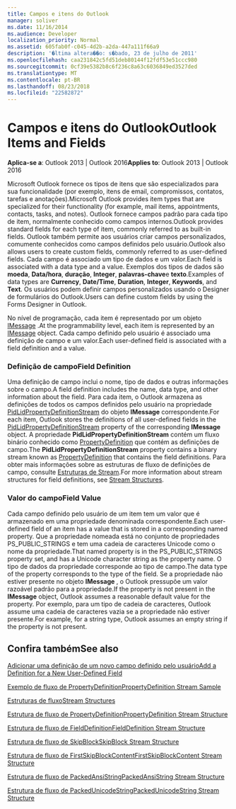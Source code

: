 ```yaml
---
title: Campos e itens do Outlook
manager: soliver
ms.date: 11/16/2014
ms.audience: Developer
localization_priority: Normal
ms.assetid: 605fab0f-c045-4d2b-a2da-447a111f66a9
description: '�ltima altera��o: s�bado, 23 de julho de 2011'
ms.openlocfilehash: caa231842c5fd51deb80144f12fdf53e51ccc980
ms.sourcegitcommit: 0cf39e5382b8c6f236c8a63c6036849ed3527ded
ms.translationtype: MT
ms.contentlocale: pt-BR
ms.lasthandoff: 08/23/2018
ms.locfileid: "22582872"
---
```

# <a name="outlook-items-and-fields"></a><span data-ttu-id="753ac-103">Campos e itens do Outlook</span><span class="sxs-lookup"><span data-stu-id="753ac-103">Outlook Items and Fields</span></span>

  
  
<span data-ttu-id="753ac-104">**Aplica-se a**: Outlook 2013 | Outlook 2016</span><span class="sxs-lookup"><span data-stu-id="753ac-104">**Applies to**: Outlook 2013 | Outlook 2016</span></span> 
  
<span data-ttu-id="753ac-105">Microsoft Outlook fornece os tipos de itens que são especializados para sua funcionalidade (por exemplo, itens de email, compromissos, contatos, tarefas e anotações).</span><span class="sxs-lookup"><span data-stu-id="753ac-105">Microsoft Outlook provides item types that are specialized for their functionality (for example, mail items, appointments, contacts, tasks, and notes).</span></span> <span data-ttu-id="753ac-106">Outlook fornece campos padrão para cada tipo de item, normalmente conhecido como campos internos.</span><span class="sxs-lookup"><span data-stu-id="753ac-106">Outlook provides standard fields for each type of item, commonly referred to as built-in fields.</span></span> <span data-ttu-id="753ac-107">Outlook também permite aos usuários criar campos personalizados, comumente conhecidos como campos definidos pelo usuário.</span><span class="sxs-lookup"><span data-stu-id="753ac-107">Outlook also allows users to create custom fields, commonly referred to as user-defined fields.</span></span> <span data-ttu-id="753ac-108">Cada campo é associado um tipo de dados e um valor.</span><span class="sxs-lookup"><span data-stu-id="753ac-108">Each field is associated with a data type and a value.</span></span> <span data-ttu-id="753ac-109">Exemplos dos tipos de dados são **moeda**, **Data/hora**, **duração**, **Integer**, **palavras-chave**e **texto**.</span><span class="sxs-lookup"><span data-stu-id="753ac-109">Examples of data types are **Currency**, **Date/Time**, **Duration**, **Integer**, **Keywords**, and **Text**.</span></span> <span data-ttu-id="753ac-110">Os usuários podem definir campos personalizados usando o Designer de formulários do Outlook.</span><span class="sxs-lookup"><span data-stu-id="753ac-110">Users can define custom fields by using the Forms Designer in Outlook.</span></span>
  
<span data-ttu-id="753ac-111">No nível de programação, cada item é representado por um objeto [IMessage](imessageimapiprop.md) .</span><span class="sxs-lookup"><span data-stu-id="753ac-111">At the programmability level, each item is represented by an [IMessage](imessageimapiprop.md) object.</span></span> <span data-ttu-id="753ac-112">Cada campo definido pelo usuário é associado uma definição de campo e um valor.</span><span class="sxs-lookup"><span data-stu-id="753ac-112">Each user-defined field is associated with a field definition and a value.</span></span> 
  
### <a name="field-definition"></a><span data-ttu-id="753ac-113">Definição de campo</span><span class="sxs-lookup"><span data-stu-id="753ac-113">Field Definition</span></span>

<span data-ttu-id="753ac-114">Uma definição de campo inclui o nome, tipo de dados e outras informações sobre o campo.</span><span class="sxs-lookup"><span data-stu-id="753ac-114">A field definition includes the name, data type, and other information about the field.</span></span> <span data-ttu-id="753ac-115">Para cada item, o Outlook armazena as definições de todos os campos definidos pelo usuário na propriedade [PidLidPropertyDefinitionStream](pidlidpropertydefinitionstream-canonical-property.md) do objeto **IMessage** correspondente.</span><span class="sxs-lookup"><span data-stu-id="753ac-115">For each item, Outlook stores the definitions of all user-defined fields in the [PidLidPropertyDefinitionStream](pidlidpropertydefinitionstream-canonical-property.md) property of the corresponding **IMessage** object.</span></span> <span data-ttu-id="753ac-116">A propriedade **PidLidPropertyDefinitionStream** contém um fluxo binário conhecido como [PropertyDefinition](propertydefinition-stream-structure.md) que contém as definições de campo.</span><span class="sxs-lookup"><span data-stu-id="753ac-116">The **PidLidPropertyDefinitionStream** property contains a binary stream known as [PropertyDefinition](propertydefinition-stream-structure.md) that contains the field definitions.</span></span> <span data-ttu-id="753ac-117">Para obter mais informações sobre as estruturas de fluxo de definições de campo, consulte [Estruturas de Stream](stream-structures.md).</span><span class="sxs-lookup"><span data-stu-id="753ac-117">For more information about stream structures for field definitions, see [Stream Structures](stream-structures.md).</span></span>
  
### <a name="field-value"></a><span data-ttu-id="753ac-118">Valor do campo</span><span class="sxs-lookup"><span data-stu-id="753ac-118">Field Value</span></span>

<span data-ttu-id="753ac-119">Cada campo definido pelo usuário de um item tem um valor que é armazenado em uma propriedade denominada correspondente.</span><span class="sxs-lookup"><span data-stu-id="753ac-119">Each user-defined field of an item has a value that is stored in a corresponding named property.</span></span> <span data-ttu-id="753ac-120">Que a propriedade nomeada está no conjunto de propriedades PS_PUBLIC_STRINGS e tem uma cadeia de caracteres Unicode como o nome da propriedade.</span><span class="sxs-lookup"><span data-stu-id="753ac-120">That named property is in the PS_PUBLIC_STRINGS property set, and has a Unicode character string as the property name.</span></span> <span data-ttu-id="753ac-121">O tipo de dados da propriedade corresponde ao tipo de campo.</span><span class="sxs-lookup"><span data-stu-id="753ac-121">The data type of the property corresponds to the type of the field.</span></span> <span data-ttu-id="753ac-122">Se a propriedade não estiver presente no objeto **IMessage** , o Outlook pressupõe um valor razoável padrão para a propriedade.</span><span class="sxs-lookup"><span data-stu-id="753ac-122">If the property is not present in the **IMessage** object, Outlook assumes a reasonable default value for the property.</span></span> <span data-ttu-id="753ac-123">Por exemplo, para um tipo de cadeia de caracteres, Outlook assume uma cadeia de caracteres vazia se a propriedade não estiver presente.</span><span class="sxs-lookup"><span data-stu-id="753ac-123">For example, for a string type, Outlook assumes an empty string if the property is not present.</span></span> 
  
## <a name="see-also"></a><span data-ttu-id="753ac-124">Confira também</span><span class="sxs-lookup"><span data-stu-id="753ac-124">See also</span></span>



[<span data-ttu-id="753ac-125">Adicionar uma definição de um novo campo definido pelo usuário</span><span class="sxs-lookup"><span data-stu-id="753ac-125">Add a Definition for a New User-Defined Field</span></span>](how-to-add-a-definition-for-a-new-user-defined-field.md)
  
[<span data-ttu-id="753ac-126">Exemplo de fluxo de PropertyDefinition</span><span class="sxs-lookup"><span data-stu-id="753ac-126">PropertyDefinition Stream Sample</span></span>](propertydefinition-stream-sample.md)
  
[<span data-ttu-id="753ac-127">Estruturas de fluxo</span><span class="sxs-lookup"><span data-stu-id="753ac-127">Stream Structures</span></span>](stream-structures.md)
  
[<span data-ttu-id="753ac-128">Estrutura de fluxo de PropertyDefinition</span><span class="sxs-lookup"><span data-stu-id="753ac-128">PropertyDefinition Stream Structure</span></span>](propertydefinition-stream-structure.md)
  
[<span data-ttu-id="753ac-129">Estrutura de fluxo de FieldDefinition</span><span class="sxs-lookup"><span data-stu-id="753ac-129">FieldDefinition Stream Structure</span></span>](fielddefinition-stream-structure.md)
  
[<span data-ttu-id="753ac-130">Estrutura de fluxo de SkipBlock</span><span class="sxs-lookup"><span data-stu-id="753ac-130">SkipBlock Stream Structure</span></span>](skipblock-stream-structure.md)
  
[<span data-ttu-id="753ac-131">Estrutura de fluxo de FirstSkipBlockContent</span><span class="sxs-lookup"><span data-stu-id="753ac-131">FirstSkipBlockContent Stream Structure</span></span>](firstskipblockcontent-stream-structure.md)
  
[<span data-ttu-id="753ac-132">Estrutura de fluxo de PackedAnsiString</span><span class="sxs-lookup"><span data-stu-id="753ac-132">PackedAnsiString Stream Structure</span></span>](packedansistring-stream-structure.md)
  
[<span data-ttu-id="753ac-133">Estrutura de fluxo de PackedUnicodeString</span><span class="sxs-lookup"><span data-stu-id="753ac-133">PackedUnicodeString Stream Structure</span></span>](packedunicodestring-stream-structure.md)

